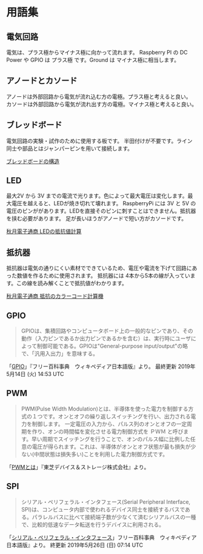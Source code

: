 # 用語集

## 電気回路

電気は、プラス極からマイナス極に向かって流れます。
Raspberry PI の DC Power や GPIO は プラス極 です。Ground は マイナス極に相当します。

## アノードとカソード

アノードは外部回路から電気が流れ込む方の電極。プラス極と考えると良い。
カソードは外部回路から電気が流れ出す方の電極。マイナス極と考えると良い。

## ブレッドボード

電気回路の実験・試作のために使用する板です。
半田付けが不要です。ライン同士や部品とはジャンパーピンを用いて接続します。

[ブレッドボードの構造](https://sanuki-tech.net/make-electronics/parts/breadboard/section/2/)

## LED

最大2V から 3V までの電流で光ります。色によって最大電圧は変化します。最大電圧を越えると、LEDが焼き切れて壊れます。
RaspberryPi には 3V と 5V の電圧のピンががあります。LEDを直接そのピンに刺すことはできません。抵抗器を挟む必要があります。
足が長いほうがアノードで短い方がカソードです。

[秋月電子通商 LEDの抵抗値計算](http://akizukidenshi.com/catalog/contents2/led-r-calc-pc.aspx)

## 抵抗器

抵抗器は電気の通りにくい素材でできているため、電圧や電流を下げて回路にあった数値を作るために使用されます。
抵抗器には 4本から5本の線が入っています。この線を読み解くことで抵抗値がわかります。

[秋月電子通商 抵抗のカラーコード計算機](http://akizukidenshi.com/catalog/contents1/reg-calc.aspx)

## GPIO

> GPIOは、集積回路やコンピュータボード上の一般的なピンであり、その動作（入力ピンであるか出力ピンであるかを含む）は、実行時にユーザによって制御可能である。GPIOは"General-purpose input/output"の略で、「汎用入出力」を意味する。

「[GPIO](https://ja.wikipedia.org/wiki/GPIO)」『フリー百科事典　ウィキペディア日本語版』より。
最終更新 2019年5月14日 (火) 14:53 UTC

## PWM

> PWM(Pulse Width Modulation)とは、半導体を使った電力を制御する方式の１つです。オンとオフの繰り返しスイッチングを行い、出力される電力を制御します。
> 一定電圧の入力から、パルス列のオンとオフの一定周期を作り、オンの時間幅を変化させる電力制御方式を ＰＷＭ と呼びます。早い周期でスイッチングを行うことで、オンのパルス幅に比例した任意の電圧が得られます。これは、半導体がオンとオフ状態が最も損失が少ない(中間状態は損失多い)ことを利用した電力制御方式です。

「[PWMとは](https://toshiba.semicon-storage.com/jp/design-support/e-learning/brushless_motor/chap3/1274512.html)」『東芝デバイス＆ストレージ株式会社』より。

## SPI

> シリアル・ペリフェラル・インタフェース(Serial Peripheral Interface, SPI)は、コンピュータ内部で使われるデバイス同士を接続するバスである。パラレルバスに比べて接続端子数が少なくて済むシリアルバスの一種で、比較的低速なデータ転送を行うデバイスに利用される。

「[シリアル・ペリフェラル・インタフェース](https://ja.wikipedia.org/wiki/シリアル・ペリフェラル・インタフェース)」フリー百科事典　ウィキペディア日本語版』より。
終更新 2019年5月26日 (日) 07:14 UTC

